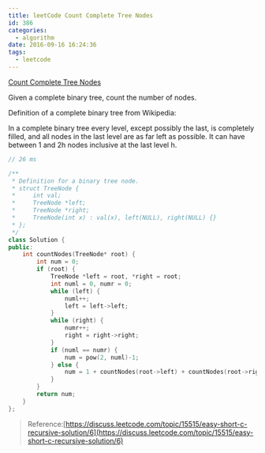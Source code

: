```yaml
---
title: leetCode Count Complete Tree Nodes
id: 386
categories:
  - algorithm
date: 2016-09-16 16:24:36
tags:
  - leetcode
---
```


[Count Complete Tree Nodes](https://leetcode.com/problems/count-complete-tree-nodes/)

Given a complete binary tree, count the number of nodes.

Definition of a complete binary tree from Wikipedia:

In a complete binary tree every level, except possibly the last, is completely filled, and all nodes in the last level are as far left as possible. It can have between 1 and 2h nodes inclusive at the last level h.



``` cpp
// 26 ms

/**
 * Definition for a binary tree node.
 * struct TreeNode {
 *     int val;
 *     TreeNode *left;
 *     TreeNode *right;
 *     TreeNode(int x) : val(x), left(NULL), right(NULL) {}
 * };
 */
class Solution {
public:
    int countNodes(TreeNode* root) {
        int num = 0;
        if (root) {
            TreeNode *left = root, *right = root;
            int numl = 0, numr = 0;
            while (left) {
                numl++;
                left = left->left;
            }
            while (right) {
                numr++;
                right = right->right;
            }
            if (numl == numr) {
                num = pow(2, numl)-1;
            } else {
                num = 1 + countNodes(root->left) + countNodes(root->right);
            }
        }
        return num;
    }
};
```

> Reference:[https://discuss.leetcode.com/topic/15515/easy-short-c-recursive-solution/6](https://discuss.leetcode.com/topic/15515/easy-short-c-recursive-solution/6)